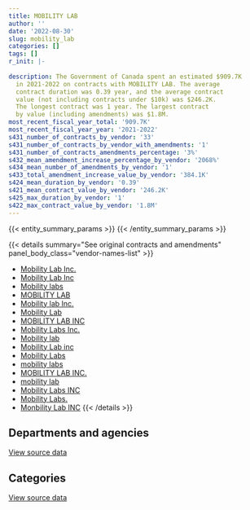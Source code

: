 ```yaml
---
title: MOBILITY LAB
author: ''
date: '2022-08-30'
slug: mobility_lab
categories: []
tags: []
r_init: |-
  
description: The Government of Canada spent an estimated $909.7K
  in 2021-2022 on contracts with MOBILITY LAB. The average
  contract duration was 0.39 year, and the average contract
  value (not including contracts under $10k) was $246.2K.
  The longest contract was 1 year. The largest contract
  by value (including amendments) was $1.8M.
most_recent_fiscal_year_total: '909.7K'
most_recent_fiscal_year_year: '2021-2022'
s431_number_of_contracts_by_vendor: '33'
s431_number_of_contracts_by_vendor_with_amendments: '1'
s431_number_of_contracts_amendments_percentage: '3%'
s432_mean_amendment_increase_percentage_by_vendor: '2068%'
s434_mean_number_of_amendments_by_vendor: '1'
s433_total_amendment_increase_value_by_vendor: '384.1K'
s424_mean_duration_by_vendor: '0.39'
s421_mean_contract_value_by_vendor: '246.2K'
s425_max_duration_by_vendor: '1'
s422_max_contract_value_by_vendor: '1.8M'
---
```


<script src="/rmarkdown-libs/htmlwidgets/htmlwidgets.js"></script>
<link href="/rmarkdown-libs/datatables-css/datatables-crosstalk.css" rel="stylesheet" />
<script src="/rmarkdown-libs/datatables-binding/datatables.js"></script>
<script src="/rmarkdown-libs/jquery/jquery-3.6.0.min.js"></script>
<link href="/rmarkdown-libs/dt-core-bootstrap/css/dataTables.bootstrap.min.css" rel="stylesheet" />
<link href="/rmarkdown-libs/dt-core-bootstrap/css/dataTables.bootstrap.extra.css" rel="stylesheet" />
<script src="/rmarkdown-libs/dt-core-bootstrap/js/jquery.dataTables.min.js"></script>
<script src="/rmarkdown-libs/dt-core-bootstrap/js/dataTables.bootstrap.min.js"></script>
<link href="/rmarkdown-libs/crosstalk/css/crosstalk.min.css" rel="stylesheet" />
<script src="/rmarkdown-libs/crosstalk/js/crosstalk.min.js"></script>
<script src="/rmarkdown-libs/htmlwidgets/htmlwidgets.js"></script>
<link href="/rmarkdown-libs/datatables-css/datatables-crosstalk.css" rel="stylesheet" />
<script src="/rmarkdown-libs/datatables-binding/datatables.js"></script>
<script src="/rmarkdown-libs/jquery/jquery-3.6.0.min.js"></script>
<link href="/rmarkdown-libs/dt-core-bootstrap/css/dataTables.bootstrap.min.css" rel="stylesheet" />
<link href="/rmarkdown-libs/dt-core-bootstrap/css/dataTables.bootstrap.extra.css" rel="stylesheet" />
<script src="/rmarkdown-libs/dt-core-bootstrap/js/jquery.dataTables.min.js"></script>
<script src="/rmarkdown-libs/dt-core-bootstrap/js/dataTables.bootstrap.min.js"></script>
<link href="/rmarkdown-libs/crosstalk/css/crosstalk.min.css" rel="stylesheet" />
<script src="/rmarkdown-libs/crosstalk/js/crosstalk.min.js"></script>

{{< entity_summary_params >}}
{{< /entity_summary_params >}}

{{< details summary="See original contracts and amendments" panel_body_class="vendor-names-list" >}}
- [Mobility Lab Inc.](https://search.open.canada.ca/en/ct/?sort=contract_value_f%20desc&page=1&search_text=%22Mobility%20Lab%20Inc.%22)
- [Mobility Lab Inc](https://search.open.canada.ca/en/ct/?sort=contract_value_f%20desc&page=1&search_text=%22Mobility%20Lab%20Inc%22)
- [Mobility labs](https://search.open.canada.ca/en/ct/?sort=contract_value_f%20desc&page=1&search_text=%22Mobility%20labs%22)
- [MOBILITY LAB](https://search.open.canada.ca/en/ct/?sort=contract_value_f%20desc&page=1&search_text=%22MOBILITY%20LAB%22)
- [Mobility lab Inc.](https://search.open.canada.ca/en/ct/?sort=contract_value_f%20desc&page=1&search_text=%22Mobility%20lab%20Inc.%22)
- [Mobility Lab](https://search.open.canada.ca/en/ct/?sort=contract_value_f%20desc&page=1&search_text=%22Mobility%20Lab%22)
- [MOBILITY LAB INC](https://search.open.canada.ca/en/ct/?sort=contract_value_f%20desc&page=1&search_text=%22MOBILITY%20LAB%20INC%22)
- [Mobility Labs Inc.](https://search.open.canada.ca/en/ct/?sort=contract_value_f%20desc&page=1&search_text=%22Mobility%20Labs%20Inc.%22)
- [Mobility lab](https://search.open.canada.ca/en/ct/?sort=contract_value_f%20desc&page=1&search_text=%22Mobility%20lab%22)
- [Mobility Lab inc](https://search.open.canada.ca/en/ct/?sort=contract_value_f%20desc&page=1&search_text=%22Mobility%20Lab%20inc%22)
- [Mobility Labs](https://search.open.canada.ca/en/ct/?sort=contract_value_f%20desc&page=1&search_text=%22Mobility%20Labs%22)
- [mobility labs](https://search.open.canada.ca/en/ct/?sort=contract_value_f%20desc&page=1&search_text=%22mobility%20labs%22)
- [MOBILITY LAB INC.](https://search.open.canada.ca/en/ct/?sort=contract_value_f%20desc&page=1&search_text=%22MOBILITY%20LAB%20INC.%22)
- [mobility lab](https://search.open.canada.ca/en/ct/?sort=contract_value_f%20desc&page=1&search_text=%22mobility%20lab%22)
- [Mobility Labs INC](https://search.open.canada.ca/en/ct/?sort=contract_value_f%20desc&page=1&search_text=%22Mobility%20Labs%20INC%22)
- [Mobility Labs.](https://search.open.canada.ca/en/ct/?sort=contract_value_f%20desc&page=1&search_text=%22Mobility%20Labs.%22)
- [Monbility Lab INC](https://search.open.canada.ca/en/ct/?sort=contract_value_f%20desc&page=1&search_text=%22Monbility%20Lab%20INC%22)
{{< /details >}}

## Departments and agencies

<div id="htmlwidget-1" style="width:100%;height:auto;" class="datatables html-widget"></div>
<script type="application/json" data-for="htmlwidget-1">{"x":{"style":"bootstrap","filter":"none","vertical":false,"data":[["<a href=\"/departments/dnd-mdn/\">National Defence<\/a>"],[2461082.71],[96376.73],[98630.65],[909650.95]],"container":"<table class=\"table table-striped table-hover row-border order-column display\">\n  <thead>\n    <tr>\n      <th>Department<\/th>\n      <th>2018-2019<\/th>\n      <th>2019-2020<\/th>\n      <th>2020-2021<\/th>\n      <th>2021-2022<\/th>\n    <\/tr>\n  <\/thead>\n<\/table>","options":{"order":[[4,"desc"]],"pageLength":10,"autoWidth":true,"columnDefs":[{"targets":1,"render":"function(data, type, row, meta) {\n    return type !== 'display' ? data : DTWidget.formatCurrency(data, \"$\", 2, 3, \",\", \".\", true, null);\n  }"},{"targets":2,"render":"function(data, type, row, meta) {\n    return type !== 'display' ? data : DTWidget.formatCurrency(data, \"$\", 2, 3, \",\", \".\", true, null);\n  }"},{"targets":3,"render":"function(data, type, row, meta) {\n    return type !== 'display' ? data : DTWidget.formatCurrency(data, \"$\", 2, 3, \",\", \".\", true, null);\n  }"},{"targets":4,"render":"function(data, type, row, meta) {\n    return type !== 'display' ? data : DTWidget.formatCurrency(data, \"$\", 2, 3, \",\", \".\", true, null);\n  }"},{"width":"16%","targets":[1,2,3,4]},{"className":"dt-right","targets":[1,2,3,4]}],"orderClasses":false}},"evals":["options.columnDefs.0.render","options.columnDefs.1.render","options.columnDefs.2.render","options.columnDefs.3.render"],"jsHooks":[]}</script>
<p class="text-right">
<a href="https://github.com/GoC-Spending/contracts-data/tree/main/data/out/vendors/mobility_lab/summary_by_fiscal_year_by_department.csv" class="source-data-link btn btn-link">View source data</a>
</p>

## Categories

<div id="htmlwidget-2" style="width:100%;height:auto;" class="datatables html-widget"></div>
<script type="application/json" data-for="htmlwidget-2">{"x":{"style":"bootstrap","filter":"none","vertical":false,"data":[["<a href=\"/categories/facilities_and_construction/\">Facilities and construction<\/a>","<a href=\"/categories/defence/\">Defence<\/a>","<a href=\"/categories/industrial_products_and_services/\">Industrial products and services<\/a>","<a href=\"/categories/human_capital/\">Human capital<\/a>"],[null,1720952.63,740130.08,null],[11933.44,30341.34,46845.05,7256.9],[null,69323.96,null,29306.69],[null,858976.84,50674.11,null]],"container":"<table class=\"table table-striped table-hover row-border order-column display\">\n  <thead>\n    <tr>\n      <th>Category<\/th>\n      <th>2018-2019<\/th>\n      <th>2019-2020<\/th>\n      <th>2020-2021<\/th>\n      <th>2021-2022<\/th>\n    <\/tr>\n  <\/thead>\n<\/table>","options":{"order":[[4,"desc"]],"dom":"t","pageLength":30,"autoWidth":true,"columnDefs":[{"targets":1,"render":"function(data, type, row, meta) {\n    return type !== 'display' ? data : DTWidget.formatCurrency(data, \"$\", 2, 3, \",\", \".\", true, null);\n  }"},{"targets":2,"render":"function(data, type, row, meta) {\n    return type !== 'display' ? data : DTWidget.formatCurrency(data, \"$\", 2, 3, \",\", \".\", true, null);\n  }"},{"targets":3,"render":"function(data, type, row, meta) {\n    return type !== 'display' ? data : DTWidget.formatCurrency(data, \"$\", 2, 3, \",\", \".\", true, null);\n  }"},{"targets":4,"render":"function(data, type, row, meta) {\n    return type !== 'display' ? data : DTWidget.formatCurrency(data, \"$\", 2, 3, \",\", \".\", true, null);\n  }"},{"width":"16%","targets":[1,2,3,4]},{"className":"dt-right","targets":[1,2,3,4]}],"orderClasses":false,"lengthMenu":[10,25,30,50,100]}},"evals":["options.columnDefs.0.render","options.columnDefs.1.render","options.columnDefs.2.render","options.columnDefs.3.render"],"jsHooks":[]}</script>
<p class="text-right">
<a href="https://github.com/GoC-Spending/contracts-data/tree/main/data/out/vendors/mobility_lab/summary_by_fiscal_year_by_category.csv" class="source-data-link btn btn-link">View source data</a>
</p>
